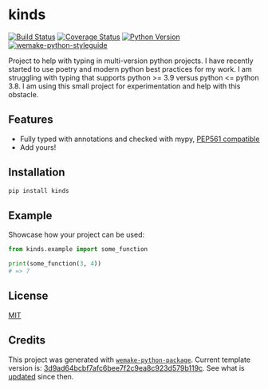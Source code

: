 # kinds

[![Build Status](https://github.com/wtfo-guru/kinds/workflows/test/badge.svg?branch=main&event=push)](https://github.com/wtfo-guru/kinds/actions?query=workflow%3Atest)
[![Coverage Status](https://coveralls.io/repos/github/wtfo-guru/kinds/badge.svg?branch=main)](https://coveralls.io/github/wtfo-guru/kinds?branch=main)
[![Python Version](https://img.shields.io/pypi/pyversions/kinds.svg)](https://pypi.org/project/kinds/)
[![wemake-python-styleguide](https://img.shields.io/badge/style-wemake-000000.svg)](https://github.com/wemake-services/wemake-python-styleguide)

Project to help with typing in multi-version python projects. I have recently started to use poetry and modern python best practices for my work. I am struggling with typing that supports python >= 3.9 versus python <= python 3.8. I am using this small project for experimentation and help with this obstacle.


## Features

- Fully typed with annotations and checked with mypy, [PEP561 compatible](https://www.python.org/dev/peps/pep-0561/)
- Add yours!


## Installation

```bash
pip install kinds
```


## Example

Showcase how your project can be used:

```python
from kinds.example import some_function

print(some_function(3, 4))
# => 7
```

## License

[MIT](https://github.com/wtfo-guru/kinds/blob/master/LICENSE)


## Credits

This project was generated with [`wemake-python-package`](https://github.com/wemake-services/wemake-python-package). Current template version is: [3d9ad64bcbf7afc6bee7f2c9ea8c923d579b119c](https://github.com/wemake-services/wemake-python-package/tree/3d9ad64bcbf7afc6bee7f2c9ea8c923d579b119c). See what is [updated](https://github.com/wemake-services/wemake-python-package/compare/3d9ad64bcbf7afc6bee7f2c9ea8c923d579b119c...master) since then.
